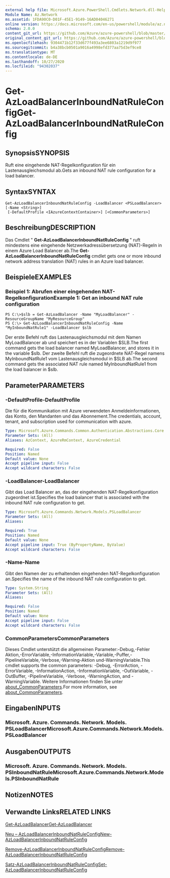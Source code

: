 ```yaml
---
external help file: Microsoft.Azure.PowerShell.Cmdlets.Network.dll-Help.xml
Module Name: Az.Network
ms.assetid: 1FDA90C0-D01F-45E1-9149-16AD04046271
online version: https://docs.microsoft.com/en-us/powershell/module/az.network/get-azloadbalancerinboundnatruleconfig
schema: 2.0.0
content_git_url: https://github.com/Azure/azure-powershell/blob/master/src/Network/Network/help/Get-AzLoadBalancerInboundNatRuleConfig.md
original_content_git_url: https://github.com/Azure/azure-powershell/blob/master/src/Network/Network/help/Get-AzLoadBalancerInboundNatRuleConfig.md
ms.openlocfilehash: 9304471b12f33d677f493a3ee6803a1219d9f977
ms.sourcegitcommit: b4a38bcb0501a9016a4998efd377aa75d3ef9ce8
ms.translationtype: MT
ms.contentlocale: de-DE
ms.lasthandoff: 10/27/2020
ms.locfileid: "94302037"
---
```

# <span data-ttu-id="7705d-101">Get-AzLoadBalancerInboundNatRuleConfig</span><span class="sxs-lookup"><span data-stu-id="7705d-101">Get-AzLoadBalancerInboundNatRuleConfig</span></span>

## <span data-ttu-id="7705d-102">Synopsis</span><span class="sxs-lookup"><span data-stu-id="7705d-102">SYNOPSIS</span></span>
<span data-ttu-id="7705d-103">Ruft eine eingehende NAT-Regelkonfiguration für ein Lastenausgleichsmodul ab.</span><span class="sxs-lookup"><span data-stu-id="7705d-103">Gets an inbound NAT rule configuration for a load balancer.</span></span>

## <span data-ttu-id="7705d-104">Syntax</span><span class="sxs-lookup"><span data-stu-id="7705d-104">SYNTAX</span></span>

```
Get-AzLoadBalancerInboundNatRuleConfig -LoadBalancer <PSLoadBalancer> [-Name <String>]
 [-DefaultProfile <IAzureContextContainer>] [<CommonParameters>]
```

## <span data-ttu-id="7705d-105">Beschreibung</span><span class="sxs-lookup"><span data-stu-id="7705d-105">DESCRIPTION</span></span>
<span data-ttu-id="7705d-106">Das Cmdlet " **Get-AzLoadBalancerInboundNatRuleConfig** " ruft mindestens eine eingehende Netzwerkadressübersetzung (NAT)-Regeln in einem Azure Load Balancer ab.</span><span class="sxs-lookup"><span data-stu-id="7705d-106">The **Get-AzLoadBalancerInboundNatRuleConfig** cmdlet gets one or more inbound network address translation (NAT) rules in an Azure load balancer.</span></span>

## <span data-ttu-id="7705d-107">Beispiele</span><span class="sxs-lookup"><span data-stu-id="7705d-107">EXAMPLES</span></span>

### <span data-ttu-id="7705d-108">Beispiel 1: Abrufen einer eingehenden NAT-Regelkonfiguration</span><span class="sxs-lookup"><span data-stu-id="7705d-108">Example 1: Get an inbound NAT rule configuration</span></span>
```
PS C:\>$slb = Get-AzLoadBalancer -Name "MyLoadBalancer" -ResourceGroupName "MyResourceGroup"
PS C:\> Get-AzLoadBalancerInboundNatRuleConfig -Name "MyInboundNatRule1" -LoadBalancer $slb
```

<span data-ttu-id="7705d-109">Der erste Befehl ruft das Lastenausgleichsmodul mit dem Namen MyLoadBalancer ab und speichert es in der Variablen $SLB.</span><span class="sxs-lookup"><span data-stu-id="7705d-109">The first command gets the load balancer named MyLoadBalancer, and stores it in the variable $slb.</span></span>
<span data-ttu-id="7705d-110">Der zweite Befehl ruft die zugeordnete NAT-Regel namens MyInboundNatRule1 vom Lastenausgleichsmodul in $SLB ab.</span><span class="sxs-lookup"><span data-stu-id="7705d-110">The second command gets the associated NAT rule named MyInboundNatRule1 from the load balancer in $slb.</span></span>

## <span data-ttu-id="7705d-111">Parameter</span><span class="sxs-lookup"><span data-stu-id="7705d-111">PARAMETERS</span></span>

### <span data-ttu-id="7705d-112">-DefaultProfile</span><span class="sxs-lookup"><span data-stu-id="7705d-112">-DefaultProfile</span></span>
<span data-ttu-id="7705d-113">Die für die Kommunikation mit Azure verwendeten Anmeldeinformationen, das Konto, den Mandanten und das Abonnement.</span><span class="sxs-lookup"><span data-stu-id="7705d-113">The credentials, account, tenant, and subscription used for communication with azure.</span></span>

```yaml
Type: Microsoft.Azure.Commands.Common.Authentication.Abstractions.Core.IAzureContextContainer
Parameter Sets: (All)
Aliases: AzContext, AzureRmContext, AzureCredential

Required: False
Position: Named
Default value: None
Accept pipeline input: False
Accept wildcard characters: False
```

### <span data-ttu-id="7705d-114">-LoadBalancer</span><span class="sxs-lookup"><span data-stu-id="7705d-114">-LoadBalancer</span></span>
<span data-ttu-id="7705d-115">Gibt das Load Balancer an, das der eingehenden NAT-Regelkonfiguration zugeordnet ist.</span><span class="sxs-lookup"><span data-stu-id="7705d-115">Specifies the load balancer that is associated with the inbound NAT rule configuration to get.</span></span>

```yaml
Type: Microsoft.Azure.Commands.Network.Models.PSLoadBalancer
Parameter Sets: (All)
Aliases:

Required: True
Position: Named
Default value: None
Accept pipeline input: True (ByPropertyName, ByValue)
Accept wildcard characters: False
```

### <span data-ttu-id="7705d-116">-Name</span><span class="sxs-lookup"><span data-stu-id="7705d-116">-Name</span></span>
<span data-ttu-id="7705d-117">Gibt den Namen der zu erhaltenden eingehenden NAT-Regelkonfiguration an.</span><span class="sxs-lookup"><span data-stu-id="7705d-117">Specifies the name of the inbound NAT rule configuration to get.</span></span>

```yaml
Type: System.String
Parameter Sets: (All)
Aliases:

Required: False
Position: Named
Default value: None
Accept pipeline input: False
Accept wildcard characters: False
```

### <span data-ttu-id="7705d-118">CommonParameters</span><span class="sxs-lookup"><span data-stu-id="7705d-118">CommonParameters</span></span>
<span data-ttu-id="7705d-119">Dieses Cmdlet unterstützt die allgemeinen Parameter:-Debug,-Fehler Aktion,-ErrorVariable,-InformationVariable,-Variable,-Puffer,-PipelineVariable,-Verbose,-Warning-Aktion und-WarningVariable.</span><span class="sxs-lookup"><span data-stu-id="7705d-119">This cmdlet supports the common parameters: -Debug, -ErrorAction, -ErrorVariable, -InformationAction, -InformationVariable, -OutVariable, -OutBuffer, -PipelineVariable, -Verbose, -WarningAction, and -WarningVariable.</span></span> <span data-ttu-id="7705d-120">Weitere Informationen finden Sie unter [about_CommonParameters](http://go.microsoft.com/fwlink/?LinkID=113216).</span><span class="sxs-lookup"><span data-stu-id="7705d-120">For more information, see [about_CommonParameters](http://go.microsoft.com/fwlink/?LinkID=113216).</span></span>

## <span data-ttu-id="7705d-121">Eingaben</span><span class="sxs-lookup"><span data-stu-id="7705d-121">INPUTS</span></span>

### <span data-ttu-id="7705d-122">Microsoft. Azure. Commands. Network. Models. PSLoadBalancer</span><span class="sxs-lookup"><span data-stu-id="7705d-122">Microsoft.Azure.Commands.Network.Models.PSLoadBalancer</span></span>

## <span data-ttu-id="7705d-123">Ausgaben</span><span class="sxs-lookup"><span data-stu-id="7705d-123">OUTPUTS</span></span>

### <span data-ttu-id="7705d-124">Microsoft. Azure. Commands. Network. Models. PSInboundNatRule</span><span class="sxs-lookup"><span data-stu-id="7705d-124">Microsoft.Azure.Commands.Network.Models.PSInboundNatRule</span></span>

## <span data-ttu-id="7705d-125">Notizen</span><span class="sxs-lookup"><span data-stu-id="7705d-125">NOTES</span></span>

## <span data-ttu-id="7705d-126">Verwandte Links</span><span class="sxs-lookup"><span data-stu-id="7705d-126">RELATED LINKS</span></span>

[<span data-ttu-id="7705d-127">Get-AzLoadBalancer</span><span class="sxs-lookup"><span data-stu-id="7705d-127">Get-AzLoadBalancer</span></span>](./Get-AzLoadBalancer.md)

[<span data-ttu-id="7705d-128">Neu – AzLoadBalancerInboundNatRuleConfig</span><span class="sxs-lookup"><span data-stu-id="7705d-128">New-AzLoadBalancerInboundNatRuleConfig</span></span>](./New-AzLoadBalancerInboundNatRuleConfig.md)

[<span data-ttu-id="7705d-129">Remove-AzLoadBalancerInboundNatRuleConfig</span><span class="sxs-lookup"><span data-stu-id="7705d-129">Remove-AzLoadBalancerInboundNatRuleConfig</span></span>](./Remove-AzLoadBalancerInboundNatRuleConfig.md)

[<span data-ttu-id="7705d-130">Satz-AzLoadBalancerInboundNatRuleConfig</span><span class="sxs-lookup"><span data-stu-id="7705d-130">Set-AzLoadBalancerInboundNatRuleConfig</span></span>](./Set-AzLoadBalancerInboundNatRuleConfig.md)


